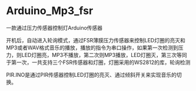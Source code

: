 # Arduino_Mp3_fsr
一款通过压力传感器控制灯Arduino传感器


开机后，自动进入轮询模式，通过FSR薄膜压力传感器来控制LED灯圈的亮灭和MP3或者WAV格式音乐的播放，播放的指令为串口操作，如果第一次检测到压力，则LED灯圈亮，MP3不播放，第二次则MP3播放，LED灯圈灭，第三次等同于第一次，一共支持三个FSR传感器和灯圈，灯圈采用的WS2812的库，轮询检测


PIR.INO是通过PIR传感器控制LED灯圈的亮灭、通过倾斜开关来实现音乐的切换。
